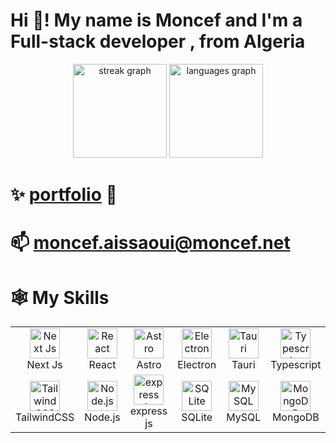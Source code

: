 <h1 align="left">Hi 👋! My name is Moncef and I'm a Full-stack developer ,  from Algeria</h1>
<div align="center">
  <img src="https://streak-stats.demolab.com?user=modecode22&locale=en&mode=daily&theme=great-gatsby&hide_border=true&border_radius=5" height="150" alt="streak graph"  />
  <img src="https://github-readme-stats.vercel.app/api/top-langs?username=modecode22&locale=en&hide_title=false&layout=compact&card_width=320&langs_count=5&theme=great-gatsby&hide_border=true" height="150" alt="languages graph"  />
</div>

# ✨ [ portfolio](https://moncef.net) 🚀

# 📫 moncef.aissaoui@moncef.net  

# 🕸️ My Skills

<div align="center">
  <table>
    <tbody>
      <tr>
        <td align="center" width="96">
          <img src="https://assets.vercel.com/image/upload/v1662130559/nextjs/Icon_light_background.png" width="48" height="48" alt="Next Js">
          <br>Next Js
        </td>
        <td align="center" width="96">
          <img src="https://upload.wikimedia.org/wikipedia/commons/thumb/a/a7/React-icon.svg/768px-React-icon.svg.png" width="48" height="48" alt="React">
          <br>React
        </td>
         <td align="center" width="96">
          <img src="https://upload.vectorlogo.zone/logos/astrobuild/images/6e57e95c-f489-4183-b493-d2c47b173fa6.svg" width="48" height="48" alt="Astro">
          <br>Astro
        </td>
        <td align="center" width="96">
          <img src="https://www.vectorlogo.zone/logos/electronjs/electronjs-icon.svg" width="48" height="48" alt="Electron">
          <br>Electron
        </td>
        <td align="center" width="96">
          <img src="https://seeklogo.com/images/T/tauri-logo-39352BD5A1-seeklogo.com.png" width="48" height="48" alt="Tauri">
          <br>Tauri
        </td>
        <td align="center" width="96">
          <img src="https://www.vectorlogo.zone/logos/typescriptlang/typescriptlang-icon.svg" width="48" height="48" alt="Typescript">
          <br>Typescript
        </td>
      </tr>
      <tr>
        <td align="center" width="96">
          <img src="https://www.vectorlogo.zone/logos/tailwindcss/tailwindcss-icon.svg" width="48" height="48" alt="TailwindCSS">
          <br>TailwindCSS
        </td>
        <td align="center" width="96">
          <img src="https://www.vectorlogo.zone/logos/nodejs/nodejs-icon.svg" width="48" height="48" alt="Node.js">
          <br>Node.js
        </td>
           <td align="center" width="96">
          <img src="https://www.vectorlogo.zone/logos/expressjs/expressjs-icon.svg" width="48" height="48" alt="express js">
          <br>express js
        </td>
        <td align="center" width="96">
          <img src="https://www.vectorlogo.zone/logos/sqlite/sqlite-icon.svg" width="48" height="48" alt="SQLite">
          <br>SQLite
        </td>
        <td align="center" width="96">
          <img src="https://www.vectorlogo.zone/logos/mysql/mysql-icon.svg" width="48" height="48" alt="MySQL">
          <br>MySQL
        </td>
        <td align="center" width="96">
          <img src="https://www.vectorlogo.zone/logos/mongodb/mongodb-icon.svg" width="48" height="48" alt="MongoDB">
          <br>MongoDB
        </td>
      </tr>
    </tbody>
  </table>
</div>








<!---
modecode22/modecode22 is a ✨ special ✨ repository because its `README.md` (this file) appears on your GitHub profile.
You can click the Preview link to take a look at your changes.
--->

